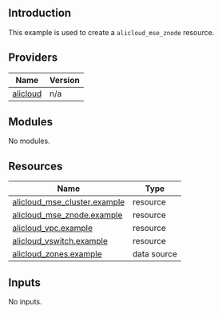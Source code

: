 <!-- BEGIN_TF_DOCS -->
## Introduction

This example is used to create a `alicloud_mse_znode` resource.

## Providers

| Name | Version |
|------|---------|
| <a name="provider_alicloud"></a> [alicloud](#provider\_alicloud) | n/a |

## Modules

No modules.

## Resources

| Name | Type |
|------|------|
| [alicloud_mse_cluster.example](https://registry.terraform.io/providers/aliyun/alicloud/latest/docs/resources/mse_cluster) | resource |
| [alicloud_mse_znode.example](https://registry.terraform.io/providers/aliyun/alicloud/latest/docs/resources/mse_znode) | resource |
| [alicloud_vpc.example](https://registry.terraform.io/providers/aliyun/alicloud/latest/docs/resources/vpc) | resource |
| [alicloud_vswitch.example](https://registry.terraform.io/providers/aliyun/alicloud/latest/docs/resources/vswitch) | resource |
| [alicloud_zones.example](https://registry.terraform.io/providers/aliyun/alicloud/latest/docs/data-sources/zones) | data source |

## Inputs

No inputs.
<!-- END_TF_DOCS -->    